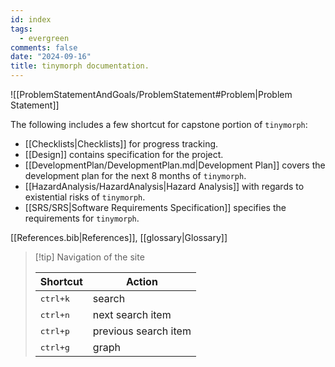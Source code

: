 ```yaml
---
id: index
tags:
  - evergreen
comments: false
date: "2024-09-16"
title: tinymorph documentation.
---
```


![[ProblemStatementAndGoals/ProblemStatement#Problem|Problem Statement]]

The following includes a few shortcut for capstone portion of `tinymorph`:

- [[Checklists|Checklists]] for progress tracking.
- [[Design]] contains specification for the project.
- [[DevelopmentPlan/DevelopmentPlan.md|Development Plan]] covers the development plan for the next 8 months of `tinymorph`.
- [[HazardAnalysis/HazardAnalysis|Hazard Analysis]] with regards to existential risks of `tinymorph`.
- [[SRS/SRS|Software Requirements Specification]] specifies the requirements for `tinymorph`.

[[References.bib|References]], [[glossary|Glossary]]

> [!tip] Navigation of the site
>
> | Shortcut          | Action               |
> | ----------------- | -------------------- |
> | <kbd>ctrl+k</kbd> | search               |
> | <kbd>ctrl+n</kbd> | next search item     |
> | <kbd>ctrl+p</kbd> | previous search item |
> | <kbd>ctrl+g</kbd> | graph                |

